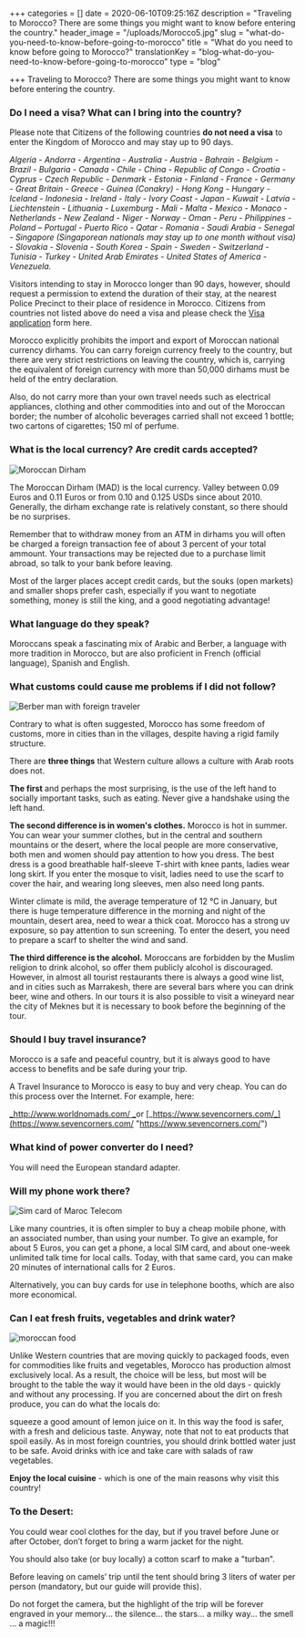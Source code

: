 +++
categories = []
date = 2020-06-10T09:25:16Z
description = "Traveling to Morocco? There are some things you might want to know before entering the country."
header_image = "/uploads/Morocco5.jpg"
slug = "what-do-you-need-to-know-before-going-to-morocco"
title = "What do you need to know before going to Morocco?"
translationKey = "blog-what-do-you-need-to-know-before-going-to-morocco"
type = "blog"

+++
Traveling to Morocco? There are some things you might want to know before entering the country.

### **Do I need a visa? What can I bring into the country?**

Please note that Citizens of the following countries **do not need a visa** to enter the Kingdom of Morocco and may stay up to 90 days.

_Algeria - Andorra - Argentina - Australia - Austria - Bahrain - Belgium - Brazil - Bulgaria - Canada - Chile - China - Republic of Congo - Croatia - Cyprus - Czech Republic - Denmark - Estonia - Finland - France - Germany - Great Britain - Greece - Guinea (Conakry) - Hong Kong - Hungary - Iceland - Indonesia - Ireland - Italy - Ivory Coast - Japan - Kuwait - Latvia - Liechtenstein - Lithuania - Luxemburg - Mali - Malta - Mexico - Monaco - Netherlands - New Zealand - Niger - Norway - Oman - Peru - Philippines -Poland – Portugal - Puerto Rico - Qatar - Romania - Saudi Arabia - Senegal - Singapore (Singaporean nationals may stay up to one month without visa) - Slovakia - Slovenia - South Korea - Spain - Sweden - Switzerland - Tunisia - Turkey - United Arab Emirates - United States of America - Venezuela._

Visitors intending to stay in Morocco longer than 90 days, however, should request a permission to extend the duration of their stay, at the nearest Police Precinct to their place of residence in Morocco. Citizens from countries not listed above do need a visa and please check the [Visa application](http://www.moroccanconsulate.com/Visa_new_form.pdf) form here.

Morocco explicitly prohibits the import and export of Moroccan national currency dirhams. You can carry foreign currency freely to the country, but there are very strict restrictions on leaving the country, which is, carrying the equivalent of foreign currency with more than 50,000 dirhams must be held of the entry declaration.

Also, do not carry more than your own travel needs such as electrical appliances, clothing and other commodities into and out of the Moroccan border; the number of alcoholic beverages carried shall not exceed 1 bottle; two cartons of cigarettes; 150 ml of perfume.

### **What is the local currency? Are credit cards accepted?**

![Moroccan Dirham](/uploads/Morocco4.jpg "Moroccan Dirham")

The Moroccan Dirham (MAD) is the local currency. Valley between 0.09 Euros and 0.11 Euros or from 0.10 and 0.125 USDs since about 2010. Generally, the dirham exchange rate is relatively constant, so there should be no surprises.

Remember that to withdraw money from an ATM in dirhams you will often be charged a foreign transaction fee of about 3 percent of your total ammount. Your transactions may be rejected due to a purchase limit abroad, so talk to your bank before leaving.

Most of the larger places accept credit cards, but the souks (open markets) and smaller shops prefer cash, especially if you want to negotiate something, money is still the king, and a good negotiating advantage!

### **What language do they speak?**

Moroccans speak a fascinating mix of Arabic and Berber, a language with more tradition in Morocco, but are also proficient in French (official language), Spanish and English.

### **What customs could cause me problems if I did not follow?**

![Berber man with foreign traveler ](/uploads/Morocco6.jpg "Berber man with foreign traveler ")

Contrary to what is often suggested, Morocco has some freedom of customs, more in cities than in the villages, despite having a rigid family structure.

There are **three things** that Western culture allows a culture with Arab roots does not.

**The first** and perhaps the most surprising, is the use of the left hand to socially important tasks, such as eating. Never give a handshake using the left hand.

**The second difference is in women's clothes.** Morocco is hot in summer. You can wear your summer clothes, but in the central and southern mountains or the desert, where the local people are more conservative, both men and women should pay attention to how you dress. The best dress is a good breathable half-sleeve T-shirt with knee pants, ladies wear long skirt. If you enter the mosque to visit, ladies need to use the scarf to cover the hair, and wearing long sleeves, men also need long pants.

Winter climate is mild, the average temperature of 12 ℃ in January, but there is huge temperature difference in the morning and night of the mountain, desert area, need to wear a thick coat. Morocco has a strong uv exposure, so pay attention to sun screening. To enter the desert, you need to prepare a scarf to shelter the wind and sand.

**The third difference is the alcohol.** Moroccans are forbidden by the Muslim religion to drink alcohol, so offer them publicly alcohol is discouraged. However, in almost all tourist restaurants there is always a good wine list, and in cities such as Marrakesh, there are several bars where you can drink beer, wine and others. In our tours it is also possible to visit a wineyard near the city of Meknes but it is necessary to book before the beginning of the tour.

### **Should I buy travel insurance?**

Morocco is a safe and peaceful country, but it is always good to have access to benefits and be safe during your trip.

A Travel Insurance to Morocco is easy to buy and very cheap. You can do this process over the Internet. For example, here:

[_http://www.worldnomads.com/ _](http://www.worldnomads.com/ "http://www.worldnomads.com/")or [_https://www.sevencorners.com/_](https://www.sevencorners.com/ "https://www.sevencorners.com/")

### **What kind of power converter do I need?**

You will need the European standard adapter.

### **Will my phone work there?**

![Sim card of Maroc Telecom](/uploads/IMG_3710.jpg "Sim card of Maroc Telecom")

Like many countries, it is often simpler to buy a cheap mobile phone, with an associated number, than using your number. To give an example, for about 5 Euros, you can get a phone, a local SIM card, and about one-week unlimited talk time for local calls. Today, with that same card, you can make 20 minutes of international calls for 2 Euros.

Alternatively, you can buy cards for use in telephone booths, which are also more economical.

### **Can I eat fresh fruits, vegetables and drink water?**

![moroccan food](/uploads/stew-1759394_1280.jpg "moroccan food")

Unlike Western countries that are moving quickly to packaged foods, even for commodities like fruits and vegetables, Morocco has production almost exclusively local. As a result, the choice will be less, but most will be brought to the table the way it would have been in the old days - quickly and without any processing. If you are concerned about the dirt on fresh produce, you can do what the locals do:

squeeze a good amount of lemon juice on it. In this way the food is safer, with a fresh and delicious taste. Anyway, note that not to eat products that spoil easily. As in most foreign countries, you should drink bottled water just to be safe. Avoid drinks with ice and take care with salads of raw vegetables.

**Enjoy the local cuisine** - which is one of the main reasons why visit this country!

### **To the Desert:**

You could wear cool clothes for the day, but if you travel before June or after October, don’t forget to bring a warm jacket for the night.

You should also take (or buy locally) a cotton scarf to make a "turban".

Before leaving on camels’ trip until the tent should bring 3 liters of water per person (mandatory, but our guide will provide this).

Do not forget the camera, but the highlight of the trip will be forever engraved in your memory... the silence... the stars... a milky way... the smell ... a magic!!!